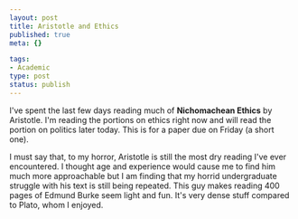 ```yaml
--- 
layout: post
title: Aristotle and Ethics
published: true
meta: {}

tags: 
- Academic
type: post
status: publish
---
```

I've spent the last few days reading much of <strong>Nichomachean Ethics</strong> by Aristotle. I'm reading the portions on ethics right now and will read the portion on politics later today. This is for a paper due on Friday (a short one).

I must say that, to my horror, Aristotle is still the most dry reading I've ever encountered. I thought age and experience would cause me to find him much more approachable but I am finding that my horrid undergraduate struggle with his text is still being repeated. This guy makes reading 400 pages of Edmund Burke seem light and fun. It's very dense stuff compared to Plato, whom I enjoyed.
